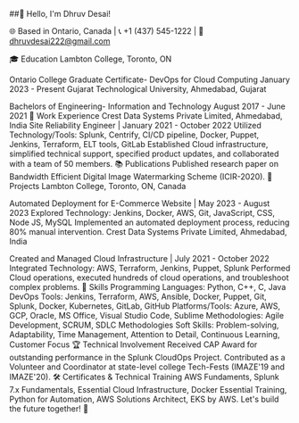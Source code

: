 ##👋 Hello, I'm Dhruv Desai!

🌐 Based in Ontario, Canada | 📞 +1 (437) 545-1222 | 📧 dhruvdesai222@gmail.com

🎓 Education
Lambton College, Toronto, ON

Ontario College Graduate Certificate- DevOps for Cloud Computing
January 2023 - Present
Gujarat Technological University, Ahmedabad, Gujarat

Bachelors of Engineering- Information and Technology
August 2017 - June 2021
💼 Work Experience
Crest Data Systems Private Limited, Ahmedabad, India
Site Reliability Engineer | January 2021 - October 2022
Utilized Technology/Tools: Splunk, Centrify, CI/CD pipeline, Docker, Puppet, Jenkins, Terraform, ELT tools, GitLab
Established Cloud infrastructure, simplified technical support, specified product updates, and collaborated with a team of 50 members.
📚 Publications
Published research paper on Bandwidth Efficient Digital Image Watermarking Scheme (ICIR-2020).
🚀 Projects
Lambton College, Toronto, ON, Canada

Automated Deployment for E-Commerce Website | May 2023 - August 2023
Explored Technology: Jenkins, Docker, AWS, Git, JavaScript, CSS, Node JS, MySQL
Implemented an automated deployment process, reducing 80% manual intervention.
Crest Data Systems Private Limited, Ahmedabad, India

Created and Managed Cloud Infrastructure | July 2021 - October 2022
Integrated Technology: AWS, Terraform, Jenkins, Puppet, Splunk
Performed Cloud operations, executed hundreds of cloud operations, and troubleshoot complex problems.
🌟 Skills
Programming Languages: Python, C++, C, Java
DevOps Tools: Jenkins, Terraform, AWS, Ansible, Docker, Puppet, Git, Splunk, Docker, Kubernetes, GitLab, GitHub
Platforms/Tools: Azure, AWS, GCP, Oracle, MS Office, Visual Studio Code, Sublime
Methodologies: Agile Development, SCRUM, SDLC Methodologies
Soft Skills: Problem-solving, Adaptability, Time Management, Attention to Detail, Continuous Learning, Customer Focus
🏆 Technical Involvement
Received CAP Award for outstanding performance in the Splunk CloudOps Project.
Contributed as a Volunteer and Coordinator at state-level college Tech-Fests (IMAZE'19 and IMAZE'20).
🛠️ Certificates & Technical Training
AWS Fundaments, Splunk 7.x Fundamentals, Essential Cloud Infrastructure, Docker Essential Training, Python for Automation, AWS Solutions Architect, EKS by AWS.
Let's build the future together! 🚀

